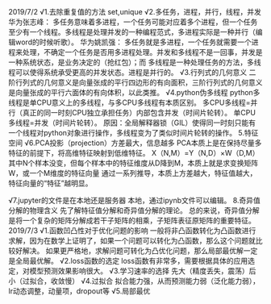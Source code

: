 2019/7/2
√1.去除重复值的方法 set,unique
√2.多任务，进程，并行，线程，并发
  华为张志峰：
  多任务意味着多进程，一个任务可能对应着多个进程，但一个任务至少有一个线程。多线程是处理并发的一种编程范式，多进程实际是一种并行（编辑word的时候听歌）。
  华为姚凯强：
  多任务就是多进程，一个任务就需要一个进程来处理，不确定一个任务是否用多进程处理。并发和多线程不是一回事，并发是一种系统状态，是业务决定的（抢红包）；而   多线程是一种处理任务的方法，多线程可以使得系统承受更高的并发状态。进程是并行的。
√3.行列式的几何意义
  二阶行列式的几何意义是向量张成的平行四边形的有向面积，三阶行列式的几何意义是向量张成的平行六面体的有向体积，以此类推。
√4.python伪多线程
  python多线程是单CPU意义上的多线程，与多CPU多线程有本质区别。
  多CPU多线程=并行（真正的同一时刻CPU独立承担任务）内部包含并发（时间片轮转）。
  单CPU多线程=并发（时间片轮转）。
  原因：全局解释器锁（GIL）使得同一时刻只能有一个线程对python对象进行操作，多线程变为了类似时间片轮转的操作。
 5.特征空间
√6.PCA投影（projection）方差最大，信息越多
  PCA本质上是在保持尽量多特征的前提下，将高维特征映射到低维特征。
  X（N,M）=Y（N,D）×W（D,M）其中N个样本没变，但每个样本中的特征维度从D降到M，本质上就是求变换矩阵W，或一个M维度的特征向量
  通过一系列推导，本质上方差越大，特征值越大，特征向量的“特征”越明显。
  
√7.jupyter的文件是在本地还是服务器
  本地，通过ipynb文件可以编辑。
8.奇异值分解的物理含义
  先了解特征值分解和奇异值分解的理论。
  总的来说，奇异值分解是将一个复杂的矩阵分解成若干子矩阵的相乘，子矩阵表征原矩阵的重要特征。
2019/7/3
√1.函数凹凸性对于优化问题的影响
一般将非凸函数转化为凸函数进行求解，因为在数学上证明了，如果一个问题可以转化为凸函数，那么这个问题就比较好解决。
如果更严格地，求解问题可转化为凸优化问题，那么局部最优解一定是全局最优解。
√2.loss函数的选定
  loss函数有非常多，需要根据具体的应用选定，对模型预测效果影响很大。
√3.学习速率的选择
  先大（精度丢失，震荡）后小（过拟合，收敛慢）
√4.过拟合
  拟合能力强，从而预测能力弱（泛化能力弱），lr动态调整，动量项，dropout等
√5.局部最优

